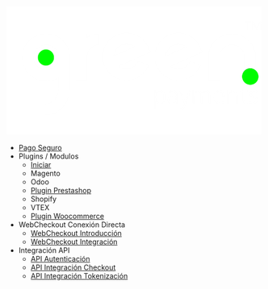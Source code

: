 <!-- _sidebar.md -->
![logo](../img/logo.png ':size=180x75')
- [Pago Seguro](/)
- Plugins / Modulos
  - [Iniciar](/plugins/start.md)
  - Magento
  - Odoo
  - [Plugin Prestashop](/plugins/prestashop.md)
  - Shopify
  - VTEX
  - [Plugin Woocommerce](/plugins/woocommerce.md)
- WebCheckout Conexión Directa
  - [WebCheckout Introducción](/webcheckout/intro.md)
  - [WebCheckout Integración](/webcheckout/integra.md)
- Integración API
  - [API Autenticación](/api/autentication.md)
  - [API Integración Checkout](/api/integrationCheckout.md)
  - [API Integración Tokenización](/api/integrationTokenization.md)
